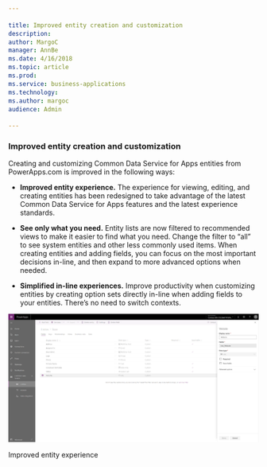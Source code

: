 ```yaml
---

title: Improved entity creation and customization
description: 
author: MargoC
manager: AnnBe
ms.date: 4/16/2018
ms.topic: article
ms.prod: 
ms.service: business-applications
ms.technology: 
ms.author: margoc
audience: Admin

---
```

### Improved entity creation and customization 



Creating and customizing Common Data Service for Apps entities from
PowerApps.com is improved in the following ways:

-   **Improved entity experience.** The experience for viewing, editing, and
    creating entities has been redesigned to take advantage of the latest Common
    Data Service for Apps features and the latest experience standards.

-   **See only what you need.** Entity lists are now filtered to recommended
    views to make it easier to find what you need. Change the filter to “all” to
    see system entities and other less commonly used items. When creating
    entities and adding fields, you can focus on the most important decisions
    in-line, and then expand to more advanced options when needed.

-   **Simplified in-line experiences.** Improve productivity when customizing
    entities by creating option sets directly in-line when adding fields to your
    entities. There’s no need to switch contexts.

![A screenshot demonstrating improved entity experience](media/improved-entity-creation-and-customization-1.png "A screenshot demonstrating improved entity experience")
<!-- App_Plat_EntityExperience_V (1).png -->


Improved entity experience
